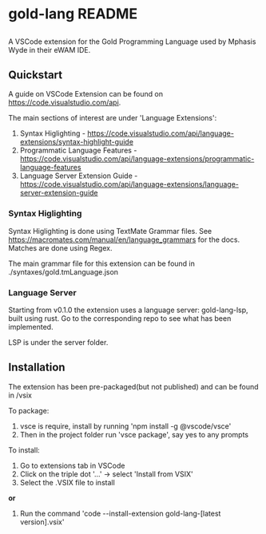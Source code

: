 # gold-lang README
##
A VSCode extension for the Gold Programming Language used by Mphasis Wyde in their eWAM IDE.

## Quickstart
A guide on VSCode Extension can be found on https://code.visualstudio.com/api.

The main sections of interest are under 'Language Extensions':
1. Syntax Higlighting - https://code.visualstudio.com/api/language-extensions/syntax-highlight-guide
2. Programmatic Language Features - https://code.visualstudio.com/api/language-extensions/programmatic-language-features
3. Language Server Extension Guide - https://code.visualstudio.com/api/language-extensions/language-server-extension-guide

### Syntax Higlighting
Syntax Higlighting is done using TextMate Grammar files. See https://macromates.com/manual/en/language_grammars
for the docs. Matches are done using Regex.

The main grammar file for this extension can be found in ./syntaxes/gold.tmLanguage.json

### Language Server
Starting from v0.1.0 the extension uses a language server: gold-lang-lsp, built using rust. Go to the corresponding repo to see what has been implemented.

LSP is under the server folder.

## Installation
The extension has been pre-packaged(but not published) and can be found in /vsix

To package:
1. vsce is require, install by running 'npm install -g @vscode/vsce'
2. Then in the project folder run 'vsce package', say yes to any prompts

To install:
1. Go to extensions tab in VSCode
2. Click on the triple dot '...' -> select 'Install from VSIX'
3. Select the .VSIX file to install

**or**

1. Run the command 'code --install-extension gold-lang-[latest version].vsix'
